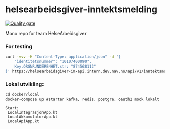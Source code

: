 # helsearbeidsgiver-inntektsmelding

[![Quality gate](https://sonarcloud.io/api/project_badges/quality_gate?project=navikt_helsearbeidsgiver-inntektsmelding)](https://sonarcloud.io/summary/new_code?id=navikt_helsearbeidsgiver-inntektsmelding)


Mono repo for team HelseArbeidsgiver 

### For testing

```sh
curl -vvv -H "Content-Type: application/json" -d '{
    "identitetsnummer": "10107400090",
    Key.ORGNRUNDERENHET.str: "874568112"
}' https://helsearbeidsgiver-im-api.intern.dev.nav.no/api/v1/inntektsmelding
```
### Lokal utvikling: 

```
cd docker/local
docker-compose up #starter kafka, redis, postgre, oauth2 mock lokalt

Start:
 LocalIntegrasjonApp.kt
 LocalAkkumulatorApp.kt
 LocalApiApp.kt
```